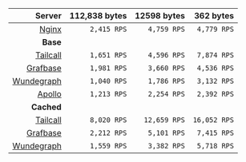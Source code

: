 | Server | 112,838 bytes | 12598 bytes | 362 bytes |
| ---: | ---: | ---: | ---: |
| [Nginx](https://nginx.org/en/) | `2,415 RPS` | `4,759 RPS` | `4,779 RPS` |
| **Base** | | | |
| [Tailcall](https://github.com/tailcallhq/tailcall) | `1,651 RPS` | `4,596 RPS` | `7,874 RPS` |
| [Grafbase](https://github.com/grafbase/grafbase) | `1,981 RPS` | `3,660 RPS` | `4,536 RPS` |
| [Wundegraph](https://github.com/wundergraph/cosmo) | `1,040 RPS` | `1,786 RPS` | `3,132 RPS` |
| [Apollo](https://github.com/apollographql/router) | `1,213 RPS` | `2,254 RPS` | `2,392 RPS` |
| **Cached** | | | |
| [Tailcall](https://github.com/tailcallhq/tailcall) | `8,020 RPS` | `12,659 RPS` | `16,052 RPS` |
| [Grafbase](https://github.com/grafbase/grafbase) | `2,212 RPS` | `5,101 RPS` | `7,415 RPS` |
| [Wundegraph](https://github.com/wundergraph/cosmo) | `1,559 RPS` | `3,382 RPS` | `5,718 RPS` |
